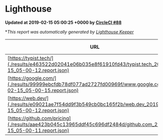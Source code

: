 
# Lighthouse

**Updated at 2019-02-15 05:00:25 +0000 by [CircleCI #88](https://circleci.com/gh/ItinerisLtd/lighthouse-keeper-example/88)**

**This report was automatically generated by [Lighthouse Keeper](https://github.com/itinerisltd/lighthouse-keeper)*

| URL | Performance | Accessibility | Best Practices | SEO | PWA | Updated At |
| --- | --- | --- | --- | --- | --- | --- |
| [https://typist.tech/](./results/e463522d02041e06b035e8f61910fd43/typist.tech_2019-02-15_05-00-12.report.json) | 0.96 | 0.8 | 0.71 | 1 | 0.58 | 2019-02-15T05:00:12.723Z |
| [https://google.com/](./results/99999ebcfdb78df077ad2727fd00969f/www.google.com_2019-02-15_05-00-15.report.json) | 0.94 | 0.71 | 0.93 | 0.8 | 0.58 | 2019-02-15T05:00:15.441Z |
| [https://web.dev/](./results/e09021ae7f54dd9f3b549cb0bc165f2b/web.dev_2019-02-15_05-00-12.report.json) | 0.92 | 0.93 | 1 | 0.91 | 1 | 2019-02-15T05:00:12.246Z |
| [https://github.com/pricing](./results/aae423b045c13965ddf45c696df2484d/github.com_2019-02-15_05-00-11.report.json) | 0.66 | 0.89 | 0.93 | 0.9 | 0.58 | 2019-02-15T05:00:11.797Z |
